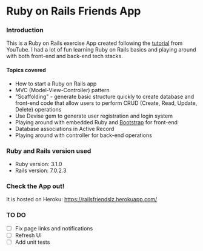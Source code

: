 # Ruby on Rails Friends App

### Introduction
This is a Ruby on Rails exercise App created following the [tutorial](https://youtu.be/fmyvWz5TUWg) from YouTube. I had 
a lot of fun learning Ruby on Rails basics and playing around with both front-end and back-end tech stacks.

#### Topics covered
- How to start a Ruby on Rails app
- MVC (Model-View-Controller) pattern
- "Scaffolding" - generate basic structure quickly to create database and front-end code that allow users to perform 
CRUD (Create, Read, Update, Delete) operations
- Use Devise gem to generate user registration and login system
- Playing around with embedded Ruby and [Bootstrap](https://getbootstrap.com/) for front-end
- Database associations in Active Record
- Playing around with controller for back-end operations


### Ruby and Rails version used
* Ruby version: 3.1.0
* Rails version: 7.0.2.3

### Check the App out!
It is hosted on Heroku: https://railsfriendslz.herokuapp.com/

### TO DO
- [ ] Fix page links and notifications
- [ ] Refresh UI
- [ ] Add unit tests